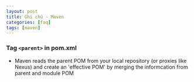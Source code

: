 ```yaml
---
layout: post
title: Ghi chú - Maven
categories: [faq]
tags: [maven]
---
```


### Tag `<parent>` in pom.xml
- Maven reads the parent POM from your local repository (or proxies like Nexus) and create an 'effective POM' by merging the informcation from parent and module POM
